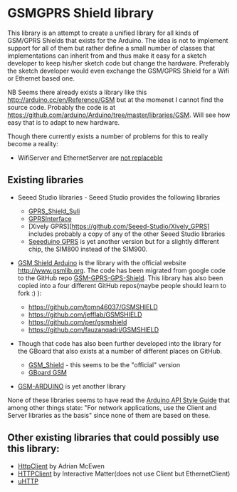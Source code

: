 # GSMGPRS Shield library

This library is an attempt to create a unified library for all kinds of GSM/GPRS Shields that exists for the Arduino. The idea is not to implement support for all of them but rather define a small number of classes that implementations can inherit from and thus make it easy for a sketch developer to keep his/her sketch code but change the hardware. Preferably the sketch developer would even exchange the GSM/GPRS Shield for a Wifi or Ethernet based one.

NB Seems there already exists a library like this http://arduino.cc/en/Reference/GSM but at the momenet I cannot find the source code. Probably the code is at https://github.com/arduino/Arduino/tree/master/libraries/GSM. Will see how easy that is to adapt to new hardware.

Though there currently exists a number of problems for this to really become a reality:
 * WifiServer and EthernetServer are [not replaceble](https://groups.google.com/a/arduino.cc/forum/#!topic/developers/0tn0E5Uy_-A)

## Existing libraries
  * Seeed Studio libraries - Seeed Studio provides the following libraries
    * [GPRS_Shield_Suli](https://github.com/Seeed-Studio/GPRS_Shield_Suli)
    * [GPRSInterface](https://github.com/Seeed-Studio/GPRSInterface)
    * [Xively GPRS][https://github.com/Seeed-Studio/Xively_GPRS] includes probably a copy of any of the other Seeed Studio libraries
    * [Seeeduino GPRS](https://github.com/Seeed-Studio/Seeeduino_GPRS) is yet another version but for a slightly different chip, the SIM800 instead of the SIM900.
  
  * [GSM Shield Arduino](https://code.google.com/p/gsm-shield-arduino/) is the library with the official website http://www.gsmlib.org. The code has been migrated from google code to the GitHub repo [GSM-GPRS-GPS-Shield](https://github.com/MarcoMartines/GSM-GPRS-GPS-Shield). This library has also been copied into a four different GitHub repos(maybe people should learn to fork :) ):
    * https://github.com/tomn46037/GSMSHIELD
    * https://github.com/jefflab/GSMSHIELD
    * https://github.com/per/gsmshield
    * https://github.com/fauzanqadri/GSMSHIELD
  * Though that code has also been further developed into the library for the GBoard that also exists at a number of different places on GitHub. 
    * [GSM_Shield](https://github.com/jgarland79/GSM_Shield) - this seems to be the "official" version
    * [GBoard GSM](https://github.com/tuletech/gboard_gsm)
  * [GSM-ARDUINO](https://github.com/IEFRD/GSM-ARDUINO) is yet another library
  
None of these libraries seems to have read the [Arduino API Style Guide](http://arduino.cc/en/Reference/APIStyleGuide) that among other things state: "For network applications, use the Client and Server libraries as the basis" since none of them are based on these.

## Other existing libraries that could possibly use this library:
 * [HttpClient](https://github.com/amcewen/HttpClient) by Adrian McEwen
 * [HTTPClient](https://github.com/interactive-matter/HTTPClient) by Interactive Matter(does not use Client but EthernetClient)
 * [uHTTP](https://github.com/nomadnt/uHTTP)
